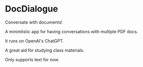 # DocDialogue
Conversate with documents!

A minimlistic app for having conversations with multiple PDF docs.

It runs on OpenAI's ChatGPT.

A great aid for studying class materials.

Only supports text for now.
